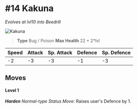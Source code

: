 # #14 Kakuna
*Evolves at lvl10 into Beedrill*

![Kakuna](https://img.pokemondb.net/sprites/home/normal/1x/kakuna.png)

> **Type** Bug / Poison
> **Max Health** 22 + 2\*lvl

| Speed | Attack | Sp. Attack | Defence | Sp. Defence |
| ----- | ------ | ---------- | ------- | ----------- |
| -2 | -3 | -3 | -1 | -3 |

## Moves
#### Level 1

***Harden** Normal-type Status Move*: Raises user's Defence by 1.

